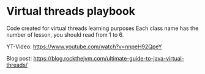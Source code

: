 # Virtual threads playbook
Code created for virtual threads learning purposes
Each class name has the number of lesson, you should read from 1 to 6.

YT-Video:
https://www.youtube.com/watch?v=nnpeH92QpeY

Blog post:
https://blog.rockthejvm.com/ultimate-guide-to-java-virtual-threads/